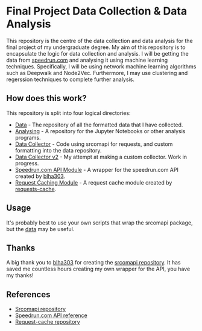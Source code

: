 # Final Project Data Collection & Data Analysis

This repository is the centre of the data collection and data analysis for the
final project of my undergraduate degree. My aim of this repository is to
encapsulate the logic for data collection and analysis. I will be getting the
data from [speedrun.com](https://www.speedrun.com) and analysing it using
machine learning techniques. Specifically, I will be using network machine
learning algorithms such as Deepwalk and Node2Vec. Furthermore, I may use
clustering and regerssion techniques to complete further analysis.

## How does this work?

This repository is split into four logical directories:
* [Data](/data) - The repository of all the formatted data that I have collected.
* [Analysing](/notebook) - A repository for the Jupyter Notebooks or other analysis programs.
* [Data Collector](/collector) - Code using srcomapi for requests, and custom formatting into the data repository.
* [Data Collector v2](/collectorv2) - My attempt at making a custom collector. Work in progress.
* [Speedrun.com API Module](/srcomapi) - A wrapper for the speedrun.com API created by [blha303](https://github.com/blha303).
* [Request Caching Module](/requests_cache) - A request cache module created by [requests-cache](https://github.com/requests-cache).

## Usage

It's probably best to use your own scripts that wrap the srcomapi package, but
the [data](/data) may be useful.

## Thanks

A big thank you to [blha303](https://github.com/blha303) for creating the
[srcomapi repository](https://github.com/blha303/srcomapi). It has saved me
countless hours creating my own wrapper for the API, you have my thanks!

## References

 * [Srcomapi repository](https://github.com/blha303/srcomapi)
 * [Speedrun.com API reference](https://github.com/speedruncomorg)
 * [Request-cache repository](https://github.com/requests-cache/requests-cache)
